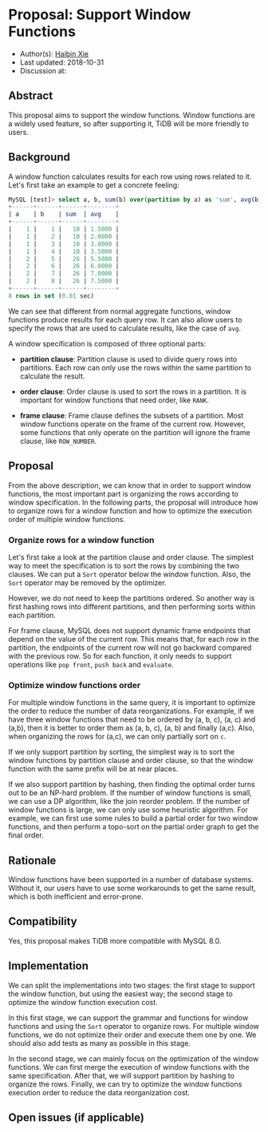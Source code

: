 # Proposal: Support Window Functions

- Author(s): [Haibin Xie](https://github.com/lamxTyler)
- Last updated: 2018-10-31
- Discussion at:

## Abstract

This proposal aims to support the window functions. Window functions are a widely used feature, so after supporting it, TiDB will be more friendly to users.

## Background

A window function calculates results for each row using rows related to it. Let's first take an example to get a concrete feeling:

```sql
MySQL [test]> select a, b, sum(b) over(partition by a) as 'sum', avg(b) over(partition by a order by b rows between 1 preceding and 1 following) as 'avg' from t;
+------+------+------+--------+
| a    | b    | sum  | avg    |
+------+------+------+--------+
|    1 |    1 |   10 | 1.5000 |
|    1 |    2 |   10 | 2.0000 |
|    1 |    3 |   10 | 3.0000 |
|    1 |    4 |   10 | 3.5000 |
|    2 |    5 |   26 | 5.5000 |
|    2 |    6 |   26 | 6.0000 |
|    2 |    7 |   26 | 7.0000 |
|    2 |    8 |   26 | 7.5000 |
+------+------+------+--------+
8 rows in set (0.01 sec)
```

We can see that different from normal aggregate functions, window functions produce results for each query row. It can also allow users to specify the rows that are used to calculate results, like the case of `avg`.

A window specification is composed of three optional parts:

* **partition clause**:  Partition clause is used to divide query rows into partitions. Each row can only use the rows within the same partition to calculate the result.

* **order clause**: Order clause is used to sort the rows in a partition. It is important for window functions that need order, like `RANK`.

* **frame clause**: Frame clause defines the subsets of a partition. Most window functions operate on the frame of the current row. However, some functions that only operate on the partition will ignore the frame clause, like `ROW_NUMBER`.

## Proposal

From the above description, we can know that in order to support window functions, the most important part is organizing the rows according to window specification. In the following parts, the proposal will introduce how to organize rows for a window function and how to optimize the execution order of multiple window functions.

### Organize rows for a window function

Let's first take a look at the partition clause and order clause. The simplest way to meet the specification is to sort the rows by combining the two clauses. We can put a `Sort` operator below the window function. Also, the `Sort`  operator may be removed by the optimizer. 

However, we do not need to keep the partitions ordered. So another way is first hashing rows into different partitions, and then performing sorts within each partition.

For frame clause, MySQL does not support dynamic frame endpoints that depend on the value of the current row. This means that, for each row in the partition, the endpoints of the current row will not go backward compared with the previous row. So for each function, it only needs to support operations like `pop front`,  `push back` and `evaluate`.

### Optimize window functions order

For multiple window functions in the same query, it is important to optimize the order to reduce the number of data reorganizations. For example, if we have three window functions that need to be ordered by (a, b, c), (a, c) and (a,b), then it is better to order them as (a, b, c), (a, b) and finally (a,c). Also, when organizing the rows for (a,c), we can only partially sort on `c`.

If we only support partition by sorting, the simplest way is to sort the window functions by partition clause and order clause, so that the window function with the same prefix will be at near places.

If we also support partition by hashing, then finding the optimal order turns out to be an NP-hard problem. If the number of window functions is small, we can use a DP algorithm, like the join reorder problem. If the number of window functions is large, we can only use some heuristic algorithm. For example, we can first use some rules to build a partial order for two window functions, and then perform a topo-sort on the partial order graph to get the final order.

## Rationale

Window functions have been supported in a number of database systems. Without it, our users have to use some workarounds to get the same result, which is both inefficient and error-prone.

## Compatibility

Yes, this proposal makes TiDB more compatible with MySQL 8.0.

## Implementation

We can split the implementations into two stages: the first stage to support the window function, but using the easiest way; the second stage to optimize the window function execution cost.

In this first stage, we can support the grammar and functions for window functions and using the `Sort` operator to organize rows. For multiple window functions, we do not optimize their order and execute them one by one. We should also add tests as many as possible in this stage.

In the second stage, we can mainly focus on the optimization of the window functions. We can first merge the execution of window functions with the same specification. After that, we will support partition by hashing to organize the rows. Finally, we can try to optimize the window functions execution order to reduce the data reorganization cost.

## Open issues (if applicable)
